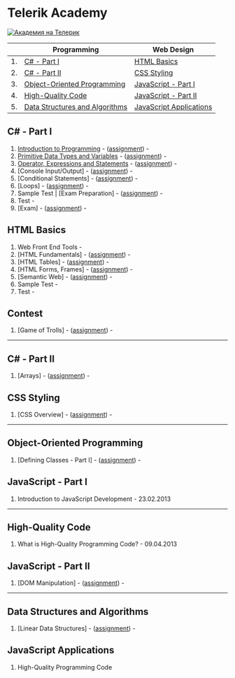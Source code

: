 # Telerik Academy

<a href="http://academy.telerik.com/?utm_source=site&amp;utm_medium=banner&amp;utm_content=468x60&amp;utm_campaign=community" title="Уроци по програмиране">
    <img src="http://academy.telerik.com/images/default-album/telerik-academy-banner.jpg?sfvrsn=2" alt="Академия на Телерик" />
</a>

|     | Programming                                                         | Web Design                                      |
| --- | ------------------------------------------------------------------- | ----------------------------------------------- |
| 1.  | [C# - Part I](#c---part-i)                                          | [HTML Basics](#html-basics)                     |
| 2.  | [C# - Part II](#c---part-ii)                                        | [CSS Styling](#css-styling)                     |
| 3.  | [Object-Oriented Programming](#object-oriented-programming)         | [JavaScript - Part I](#javascript---part-i)     |
| 4.  | [High-Quality Code](#high-quality-code)                             | [JavaScript - Part II](#javascript---part-ii)   |
| 5.  | [Data Structures and Algorithms](#data-structures-and-algorithms)   | [JavaScript Applications](#javascript-applications)   |

## C# - Part I

1. [Introduction to Programming](https://github.com/dgrigorov/TelerikAcademy/tree/master/Programming/CSharpPartOne/01.IntroductionToProgramming) - ([assignment](https://github.com/dgrigorov/TelerikAcademy/blob/master/Programming/CSharpPartOne/01.IntroductionToProgramming/README.md)) - 
2. [Primitive Data Types and Variables](https://github.com/dgrigorov/TelerikAcademy/tree/master/Programming/CSharpPartOne/02.PrimitiveDataTypes) - ([assignment](https://github.com/dgrigorov/TelerikAcademy/blob/master/Programming/CSharpPartOne/02.PrimitiveDataTypes/README.md)) - 
2. [Operator, Expressions and Statements](https://github.com/dgrigorov/TelerikAcademy/tree/master/Programming/CSharpPartOne/03.OperatorsExpressionsAndStatements) - ([assignment](https://github.com/dgrigorov/TelerikAcademy/blob/master/Programming/CSharpPartOne/03.OperatorsExpressionsAndStatements/README.md)) - 
4. [Console Input/Output] - ([assignment](https://github.com/jasssonpet/TelerikAcademy/blob/master/Programming/1.CSharpPartOne/4.ConsoleInputOutput/README.md)) - 
5. [Conditional Statements] - ([assignment](https://github.com/jasssonpet/TelerikAcademy/blob/master/Programming/1.CSharpPartOne/5.ConditionalStatements/README.md)) - 
6. [Loops] - ([assignment](https://github.com/jasssonpet/TelerikAcademy/blob/master/Programming/1.CSharpPartOne/6.Loops/README.md)) - 
7. Sample Test | [Exam Preparation] - ([assignment](https://github.com/jasssonpet/TelerikAcademy/blob/master/Programming/1.CSharpPartOne/7.ExamPreparation/README.md)) - 
8. Test - 
9. [Exam] - ([assignment](https://github.com/jasssonpet/TelerikAcademy/blob/master/Programming/1.CSharpPartOne/9.Exam/README.md)) - 

## HTML Basics

1. Web Front End Tools - 
2. [HTML Fundamentals] - ([assignment](https://github.com/jasssonpet/TelerikAcademy/blob/master/WebDesign/1.HTMLBasics/2.HTMLFundamentals/README.md)) - 
3. [HTML Tables] - ([assignment](https://github.com/jasssonpet/TelerikAcademy/blob/master/WebDesign/1.HTMLBasics/3.HTMLTables/README.md)) - 
4. [HTML Forms, Frames] - ([assignment](https://github.com/jasssonpet/TelerikAcademy/blob/master/WebDesign/1.HTMLBasics/4.HTMLFormsFrames/README.md)) - 
5. [Semantic Web] - ([assignment](https://github.com/jasssonpet/TelerikAcademy/blob/master/WebDesign/1.HTMLBasics/5.SemanticWeb/README.md)) - 
6. Sample Test - 
7. Test - 

## Contest

1. [Game of Trolls] - ([assignment](https://github.com/jasssonpet/TelerikAcademy/blob/master/Contest/1.TrollsGame/README.md)) - 

---

## C# - Part II

1. [Arrays] - ([assignment](https://github.com/jasssonpet/TelerikAcademy/blob/master/Programming/2.CSharpPartTwo/1.Arrays/README.md)) - 

## CSS Styling

1. [CSS Overview] - ([assignment](https://github.com/jasssonpet/TelerikAcademy/blob/master/WebDesign/2.CSSStyling/1.CSSOverview/README.md)) - 

---

## Object-Oriented Programming

1. [Defining Classes - Part I] - ([assignment](https://github.com/jasssonpet/TelerikAcademy/blob/master/Programming/3.ObjectOrientedProgramming/1.DefiningClassesPartOne/README.md)) - 

## JavaScript - Part I

1. Introduction to JavaScript Development - 23.02.2013

---

## High-Quality Code

1. What is High-Quality Programming Code? - 09.04.2013

##  JavaScript - Part II

1. [DOM Manipulation] - ([assignment](https://github.com/jasssonpet/TelerikAcademy/blob/master/WebDesign/4.JavaScriptPartTwo/1.DomManipulation/README.md)) - 

---

## Data Structures and Algorithms

1. [Linear Data Structures] - ([assignment](https://github.com/jasssonpet/TelerikAcademy/tree/master/Programming/5.DataStructuresAndAlgorithms/2.LinearDataStructures/README.md)) - 

## JavaScript Applications

1. High-Quality Programming Code
